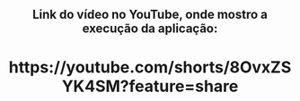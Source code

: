 <h2 align="center"><strong>Link do vídeo no YouTube, onde mostro a execução da aplicação:</strong></h2>
<h1 align="center">https://youtube.com/shorts/8OvxZSYK4SM?feature=share</h1>
